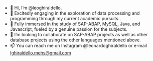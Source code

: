 - 👋 Hi, I’m @leoghiraldello.
- 👀 Excitedly engaging in the exploration of data processing and programming through my current academic pursuits..
- 🌱 Fully immersed in the study of SAP-ABAP, MySQL, Java, and Javascript, fueled by a genuine passion for the subjects.
- 💞️ I’m looking to collaborate on SAP-ABAP projects as well as other database projects using the other languages mentioned above. 
- 📫 You can reach me on Instagram @leonardoghiraldello or e-mail lghiraldello.mehs@gmail.com

<!---
leoghiraldello/leoghiraldello is a ✨ special ✨ repository because its `README.md` (this file) appears on your GitHub profile.
You can click the Preview link to take a look at your changes.
--->
